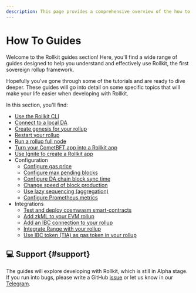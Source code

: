```yaml
---
description: This page provides a comprehensive overview of the how to guides available for Rollkit.
---
```


# How To Guides

Welcome to the Rollkit guides section! Here, you'll find a wide range of guides
designed to help you understand and effectively use Rollkit, the first sovereign
rollup framework.

Hopefully you've gone through some of the tutorials and are ready to dive
deeper. These guides will go into detail on some specific topics that will make
your life easier when developing with Rollkit.

In this section, you'll find:

* [Use the Rollkit CLI](/guides/use-rollkit-cli)
* [Connect to a local DA](/guides/connect-local-da)
* [Create genesis for your rollup](/guides/create-genesis)
* [Restart your rollup](/guides/restart-rollup)
* [Run a rollup full node](/guides/full-node)
* [Turn your CometBFT app into a Rollkit app](/guides/cometbft-to-rollkit)
* [Use Ignite to create a Rollkit app](/guides/ignite-rollkit)
* Configuration
  * [Configure gas price](/guides/gas-price)
  * [Configure max pending blocks](/guides/max-pending-blocks)
  * [Configure DA chain block sync time](/guides/da-block-time)
  * [Change speed of block production](/guides/block-times)
  * [Use lazy sequencing (aggregation)](/guides/lazy-sequencing)
  * [Configure Prometheus metrics](/guides/metrics)
* Integrations
  * [Test and deploy cosmwasm smart-contracts](/guides/cw-orch)
  * [Add zkML to your EVM rollup](/guides/zkml)
  * [Add an IBC connection to your rollup](/guides/ibc-connection)
  * [Integrate Range with your rollup](/guides/rollkit-monitoring)
  * [Use IBC token (TIA) as gas token in your rollup](/guides/use-tia-for-gas)



## 💻 Support {#support}

The guides will explore developing with Rollkit, which is still in Alpha stage.
If you run into bugs, please write a GitHub
[issue](https://github.com/rollkit/docs/issues/new) or let us know in our
[Telegram](https://t.me/rollkit).
